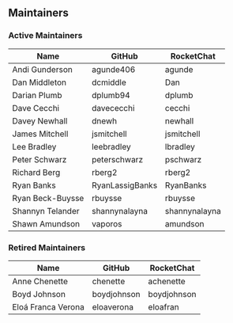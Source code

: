## Maintainers

### Active Maintainers
| Name | GitHub | RocketChat |
| --- | --- | --- |
| Andi Gunderson | agunde406 | agunde |
| Dan Middleton | dcmiddle | Dan |
| Darian Plumb | dplumb94 | dplumb |
| Dave Cecchi | davececchi | cecchi |
| Davey Newhall | dnewh | newhall |
| James Mitchell | jsmitchell | jsmitchell |
| Lee Bradley | leebradley | lbradley |
| Peter Schwarz | peterschwarz | pschwarz |
| Richard Berg | rberg2 | rberg2 |
| Ryan Banks | RyanLassigBanks | RyanBanks |
| Ryan Beck-Buysse | rbuysse | rbuysse |
| Shannyn Telander | shannynalayna | shannynalayna |
| Shawn Amundson | vaporos | amundson |

### Retired Maintainers
| Name | GitHub | RocketChat |
| --- | --- | --- |
| Anne Chenette | chenette | achenette |
| Boyd Johnson | boydjohnson | boydjohnson |
| Eloá Franca Verona | eloaverona | eloafran |
